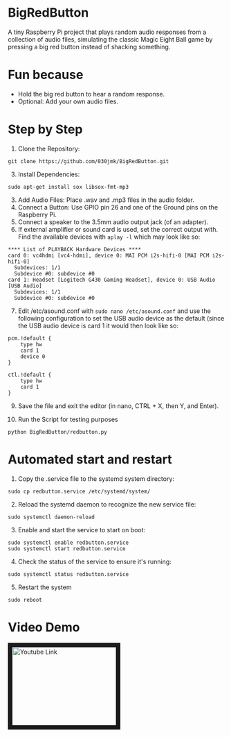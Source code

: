 # BigRedButton
A tiny Raspberry Pi project that plays random audio responses from a collection of audio files, simulating the classic Magic Eight Ball game by pressing a big red button instead of shacking something.


# Fun because
- Hold the big red button to hear a random response.
- Optional: Add your own audio files.

# Step by Step
1. Clone the Repository:
```
git clone https://github.com/030jmk/BigRedButton.git
```
3. Install Dependencies:
```
sudo apt-get install sox libsox-fmt-mp3
```
3. Add Audio Files: Place .wav and .mp3 files in the audio folder.
4. Connect a Button: Use GPIO pin 26 and one of the Ground pins on the Raspberry Pi.
5. Connect a speaker to the 3.5mm audio output jack (of an adapter).
6. If external amplifier or sound card is used, set the correct output with. Find the available devices with `aplay -l` which may look like so:
```
**** List of PLAYBACK Hardware Devices ****
card 0: vc4hdmi [vc4-hdmi], device 0: MAI PCM i2s-hifi-0 [MAI PCM i2s-hifi-0]
  Subdevices: 1/1
  Subdevice #0: subdevice #0
card 1: Headset [Logitech G430 Gaming Headset], device 0: USB Audio [USB Audio]
  Subdevices: 1/1
  Subdevice #0: subdevice #0
```
7. Edit /etc/asound.conf with `sudo nano /etc/asound.conf` and use the following configuration to set the USB audio device as the default (since the USB audio device is card 1 it would then look like so:
```
pcm.!default {
    type hw
    card 1
    device 0
}

ctl.!default {
    type hw
    card 1
}
```
9. Save the file and exit the editor (in nano, CTRL + X, then Y, and Enter).

8. Run the Script for testing purposes
```
python BigRedButton/redbutton.py
```


# Automated start and restart
1. Copy the .service file to the systemd system directory:
```
sudo cp redbutton.service /etc/systemd/system/
```
2. Reload the systemd daemon to recognize the new service file:
```
sudo systemctl daemon-reload
```
3. Enable and start the service to start on boot:
```
sudo systemctl enable redbutton.service
sudo systemctl start redbutton.service

```
4. Check the status of the service to ensure it's running:
```
sudo systemctl status redbutton.service
```
5. Restart the system
```
sudo reboot
```

# Video Demo
<a href="http://www.youtube.com/watch?feature=player_embedded&v=nkQ30qoei0M" target="_blank"><img src="http://img.youtube.com/vi/nkQ30qoei0M/0.jpg" 
alt="Youtube Link" width="240" height="180" border="10" /></a>
